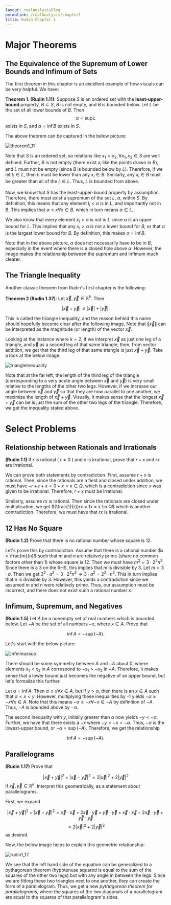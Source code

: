 ```yaml
---
layout: realAnalysisBlog
permalink: /realAnalysis/chapter1
title: Rudin Chapter 1
---
```


# Major Theorems

## The Equivalence of the Supremum of Lower Bounds and Infimum of Sets

The first theorem in this chapter is an excellent example of how visuals can be very helpful.  We have:

**Theorem 1. (Rudin 1.11)**:  Suppose $S$ is an ordered set with the **least-upper-bound** property, $B \subset S$, $B$ is not empty, and $B$ is bounded below. Let $L$ be the set of all lower bounds of $B$. Then
$$α = \sup L$$
exists in $S$, and $α= \inf B$ exists in $S.$

The above theorem can be captured in the below picture:

![theorem1_11](theorem1_11.jpg)

Note that $S$ is an ordered set, so relations like $x_1 < x_2, \forall x_1, x_2 \in S$ are well defined.  Further, $B$ is not empty (there exist $x_i$ like the points drawn in $B$), and $L$ must not be empty (since $B$ is bounded below by $L$).  Therefore, if we let $l_1 \in L$, then $l_1$ must be lower than any $x_i \in B$.  Similarly, any $x_i \in B$ must be greater than all of the $l_i \in L$.  Thus, $L$ is bounded from above.  

Now, we know that $S$ has the least-upper-bound property by assumption.  Therefore, there must exist a supremum of the set $L$, $\alpha$, within $S$.  By definition, this means that any element $l_i < \alpha$ is in $L$, and importantly not in $B$.  This implies that $\alpha \leq x \forall x \in B$, which in turn means $\alpha \in L$.    

We also know that every element $x_i > \alpha$ is not in $L$ since $\alpha$ is an upper bound for $L$.  This implies that any $x_i > \alpha$ is not a lower bound for $B$, or that $\alpha$ is the largest lower bound for $B$.  By definition, this makes $\alpha = \inf B$.  

Note that in the above picture, $\alpha$ does not necessarily have to be in $B$, especially in the event where there is a closed hole above $\alpha$.  However, the image makes the relationship between the supremum and infimum much clearer.  

## The Triangle Inequality

Another classic theorem from Rudin's first chapter is the following:

**Theorem 2 (Rudin 1.37)**: Let $\vec{x}, \vec{y} \in \mathbb{R}^k$.  Then

$$|\vec{x} + \vec{y}| \leq |\vec{x}| + |\vec{y}|. $$

This is called the triangle inequality, and the reason behind this name should hopefully become clear after the following image.  Note that $\| \vec{x} \|$ can be interpreted as the magnitude (or length) of the vector $\vec{x}$.

Looking at the instance where $k = 2$, if we interpret $\vec{x}$ as just one leg of a triangle, and $\vec{y}$ as a second leg of that same triangle, then, from vector addition, we get that the third leg of that same triangle is just $\vec{x} + \vec{y}$.  Take a look at the below image.  

![triangleInequality](triangleInequality.jpg)

Note that at the far left, the length of the third leg of the triangle (corresponding to a very acute angle between $\vec{x}$ and $\vec{y}$) is very small relative to the lengths of the other two legs.  However, if we increase our angle between $\vec{x}$ and $\vec{y}$ so that they are now parallel to one another, we maximize the length of $\vec{x} + \vec{y}$.  Visually, it makes sense that the longest $\vec{x} + \vec{y}$ can be is just the sum of the other two legs of the triangle.  Therefore, we get the inequality stated above.  

# Select Problems
## Relationship between Rationals and Irrationals

**(Rudin 1.1)** If $r$ is rational ( $r \neq 0$ ) and $x$ is irrational, prove that $r + x$ and $rx$ are irrational.

We can prove both statements by contradiction.  First, assume $r + x$ is rational.  Then, since the rationals are a field and closed under addition, we must have $-r + r + x = 0 + x = x \in Q$, which is a contradiction since $x$ was given to be irrational.  Therefore, $r + x$ must be irrational.  

Similarly, assume $rx$ is rational.  Then since the rationals are closed under multiplication, we get $(\frac{1}{r})rx = 1x = x \in Q$ which is another contradiction.  Therefore, we must have that $rx$ is irrational.  

## 12 Has No Square

**(Rudin 1.2)** Prove that there is no rational number whose square is 12.

Let's prove this by contradiction.  Assume that there is a rational number $x = \frac{m}{n}$ such that $m$ and $n$ are relatively prime (share no common factors other than 1) whose square is 12.  Then we must have $m^2 = 3 \cdot 2^2 n^2$.  Since there is a 3 on the RHS, this implies that $m$ is divisible by 3.  Let $m = 3\cdot a$.  Then we get $3^2\cdot a^2 = 3\cdot 2^2n^2 \Rightarrow 3\cdot a^2 = 2^2\cdot n^2$.  This in turn implies that $n$ is divisible by 3.  However, this yields a contradiction since we assumed $m$ and $n$ were relatively prime.  Thus, our assumption must be incorrect, and there does not exist such a rational number $x$.  

## Infimum, Supremum, and Negatives

**(Rudin 1.5)** Let $A$ be a nonempty set of real numbers which is bounded below.  Let $-A$ be the set of all numbers $-x$, where $x \in A$.  Prove that

$$\inf A = - \sup(-A).$$

Let's start with the below picture:

![infminussup](infminussup.png)

There should be some symmetry between $A$ and $-A$ about 0, where elements $x_1 < x_2$ in $A$ correspond to $-x_1 > -x_2$ in $-A$.  Therefore, it makes sense that a lower bound just becomes the negative of an upper bound, but let's formalize this further.  

Let $\alpha = \inf A$.  Then $\alpha \leq x \forall x \in A$, but if $y > \alpha$, then there is an $x \in A$ such that $\alpha < x < y$.  However, multiplying these inequalities by -1 yields $-\alpha \geq -x \forall x \in A$.  Note that this means $-\alpha \geq -x \forall -x \in -A$ by definition of $-A$.  Thus, $-A$ is bounded above by $-\alpha$.  

The second inequality with $y$, initially greater than $\alpha$ now yields $-y < -\alpha$.  Further, we have that there exists a $-x$ where $-y < -x < -\alpha$.  Thus, $-\alpha$ is the lowest-upper bound, or $-\alpha = \sup (-A)$.  Therefore, we get the relationship

$$\inf A = -\sup (-A). $$

## Parallelograms

**(Rudin 1.17)** Prove that

$$|\vec{x} + \vec{y}|^2 + |\vec{x} - \vec{y}|^2 = 2|\vec{x}|^2 + 2|\vec{y}|^2 $$
if $\vec{x}, \vec{y} \in \mathbb{R}^k$.  Interpret this geometrically, as a statement about parallelograms.  

First, we expand

$$ |\vec{x} + \vec{y}|^2 + |\vec{x} - \vec{y}|^2 = \vec{x}\cdot \vec{x} + 2\vec{x} \cdot \vec{y} + \vec{y}\cdot \vec{y} + \vec{x}\cdot \vec{x} - 2\vec{x} \cdot \vec{y} + \vec{y}\cdot \vec{y} $$
$$ = 2|\vec{x}|^2 + 2|\vec{y}|^2 $$
as desired.

Now, the below image helps to explain this geometric relationship:

![rudin1_17](rudin1_17.png)

We see that the left hand side of the equation can be generalized to a pythagorean theorem (hypotenuse squared is equal to the sum of the squares of the other two legs) but with any angle in between the legs.  Since we are fitting these two triangles next to one another, they can create the form of a parallelogram.  Thus, we get a new _pythagorean theorem for parallelograms_, where the squares of the two diagonals of a parallelogram are equal to the squares of that parallelogram's sides.  
